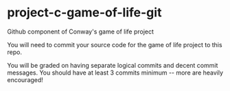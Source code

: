# project-c-game-of-life-git

Github component of Conway's game of life project

You will need to commit your source code for the game of life project to this repo.

You will be graded on having separate logical commits and decent commit messages. You should have at least 3 commits minimum -- more are heavily encouraged!
